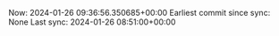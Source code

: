 Now: 2024-01-26 09:36:56.350685+00:00 Earliest commit since sync: None Last sync: 2024-01-26 08:51:00+00:00
